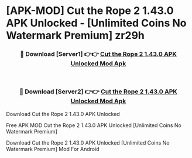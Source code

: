 # [APK-MOD] Cut the Rope 2 1.43.0 APK Unlocked - [Unlimited Coins No Watermark Premium] zr29h



<div align="center">
<h3>🔴 Download [Server1] 👉👉 <a href="https://momento.my/?title=Cut_the_Rope_2_1.43.0_APK_Unlocked">Cut the Rope 2 1.43.0 APK Unlocked Mod Apk</a></h3><br>

<h3>🔴 Download [Server2] 👉👉 <a href="https://momento.my/?title=Cut_the_Rope_2_1.43.0_APK_Unlocked">Cut the Rope 2 1.43.0 APK Unlocked Mod Apk</a></h3>
</div>



Download Cut the Rope 2 1.43.0 APK Unlocked 

Free APK MOD Cut the Rope 2 1.43.0 APK Unlocked [Unlimited Coins No Watermark Premium]

Download Cut the Rope 2 1.43.0 APK Unlocked [Unlimited Coins No Watermark Premium] Mod For Android
